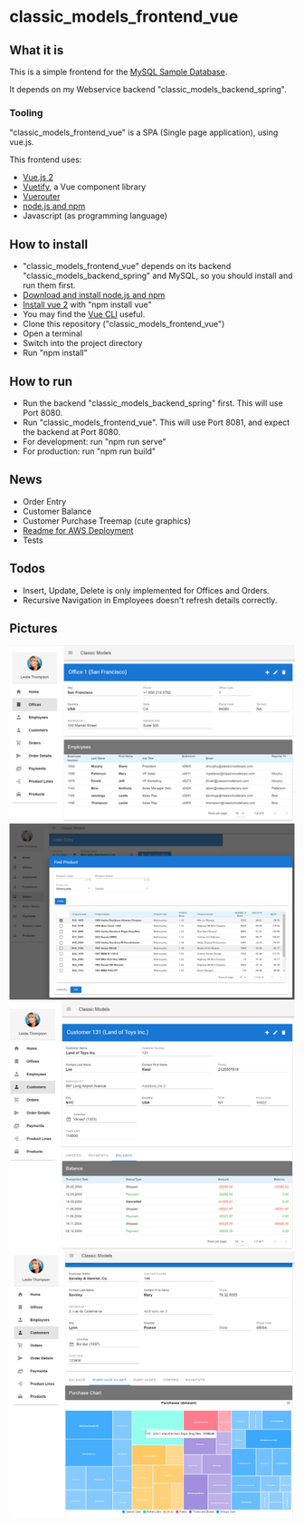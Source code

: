 # classic_models_frontend_vue

## What it is
This is a simple frontend for the [MySQL Sample Database](https://www.mysqltutorial.org/mysql-sample-database.aspx).

It depends on my Webservice backend "classic_models_backend_spring".

### Tooling
"classic_models_frontend_vue" is a SPA (Single page application), using vue.js.

This frontend uses:
* [Vue.js 2](https://vuejs.org/)
* [Vuetify](https://vuetifyjs.com/en/), a Vue component library 
* [Vuerouter](https://router.vuejs.org/)
* [node.js and npm](https://docs.npmjs.com/downloading-and-installing-node-js-and-npm)
* Javascript (as programming language)
  
## How to install
* "classic_models_frontend_vue" depends on its backend "classic_models_backend_spring" and MySQL, so you should install and run them first.
* [Download and install node.js and npm](https://docs.npmjs.com/downloading-and-installing-node-js-and-npm)
* [Install vue 2](https://v2.vuejs.org/v2/guide/installation.html) with "npm install vue"
* You may find the [Vue CLI](https://cli.vuejs.org/) useful.
* Clone this repository ("classic_models_frontend_vue")
* Open a terminal
* Switch into the project directory
* Run "npm install"

## How to run
* Run the backend "classic_models_backend_spring" first. This will use Port 8080.
* Run "classic_models_frontend_vue". This will use Port 8081, and expect the backend at Port 8080.
* For development: run "npm run serve"
* For production: run "npm run build"

## News
* Order Entry
* Customer Balance
* Customer Purchase Treemap (cute graphics)
* [Readme for AWS Deployment](./doc/HowtoPublishOnAWS.md)
* Tests

## Todos
* Insert, Update, Delete is only implemented for Offices and Orders.
* Recursive Navigation in Employees doesn't refresh details correctly.

## Pictures

![Office detail view](./doc/classic_models_offices.png)
![Product Search from Order Entry](./doc/Product_Search_from_Order_Entry.png)
![Customer Balance](./doc/Customer_Balance.png)
![Customer Purchases](./doc/Customer_Purchases_Treemap.png)
